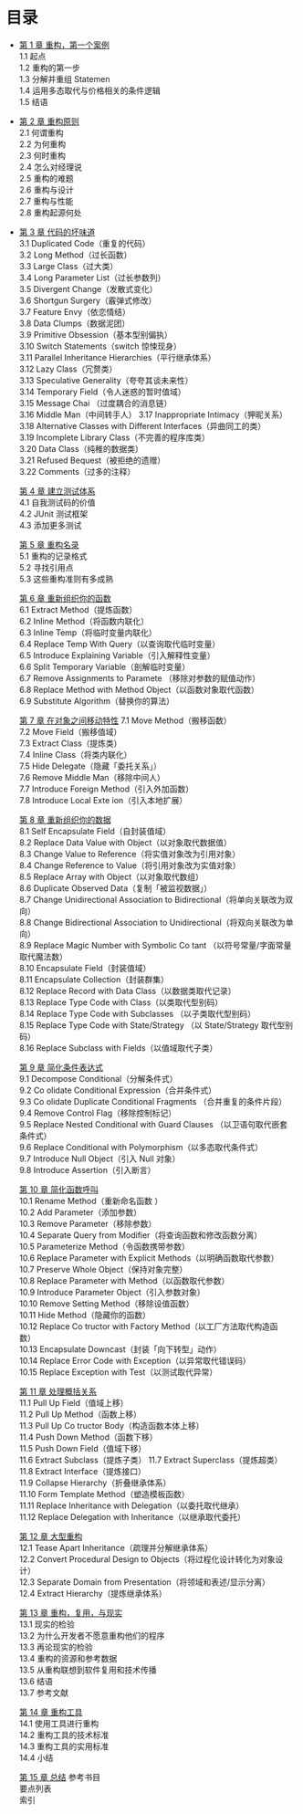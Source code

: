# 目录

- [第 1 章 重构，第一个案例](C1.md)  
  1.1 起点  
  1.2 重构的第一步  
  1.3 分解并重组 Statemen  
  1.4 运用多态取代与价格相关的条件逻辑  
  1.5 结语

- [第 2 章 重构原则](C2.md)  
  2.1 何谓重构  
  2.2 为何重构  
  2.3 何时重构  
  2.4 怎么对经理说  
  2.5 重构的难题  
  2.6 重构与设计  
  2.7 重构与性能  
  2.8 重构起源何处

- [第 3 章 代码的坏味道](C3.md)  
  3.1 Duplicated Code（重复的代码）  
  3.2 Long Method（过长函数）  
  3.3 Large Class（过大类）  
  3.4 Long Parameter List（过长参数列）  
  3.5 Divergent Change（发散式变化）  
  3.6 Shortgun Surgery（霰弹式修改）  
  3.7 Feature Envy（依恋情结）  
  3.8 Data Clumps（数据泥团）  
  3.9 Primitive Obsession（基本型别偏执）  
  3.10 Switch Statements（switch 惊悚现身）  
  3.11 Parallel Inheritance Hierarchies（平行继承体系）  
  3.12 Lazy Class（冗赘类）  
  3.13 Speculative Generality（夸夸其谈未来性）  
  3.14 Temporary Field（令人迷惑的暂时值域）  
  3.15 Message Chai （过度耦合的消息链）  
  3.16 Middle Man（中间转手人）
  3.17 Inappropriate Intimacy（狎昵关系）  
  3.18 Alternative Classes with Different Interfaces（异曲同工的类）  
  3.19 Incomplete Library Class（不完善的程序库类）  
  3.20 Data Class（纯稚的数据类）  
  3.21 Refused Bequest（被拒绝的遗赠）  
  3.22 Comments（过多的注释）

  [第 4 章 建立测试体系](C4.md)  
  4.1 自我测试码的价值  
  4.2 JUnit 测试框架  
  4.3 添加更多测试

  [第 5 章 重构名录](C5.md)  
  5.1 重构的记录格式  
  5.2 寻找引用点  
  5.3 这些重构准则有多成熟

  [第 6 章 重新组织你的函数](C6.md)  
  6.1 Extract Method（提炼函数）  
  6.2 Inline Method（将函数内联化）  
  6.3 Inline Temp（将临时变量内联化）  
  6.4 Replace Temp With Query（以查询取代临时变量）  
  6.5 Introduce Explaining Variable（引入解释性变量）  
  6.6 Split Temporary Variable（剖解临时变量）  
  6.7 Remove Assignments to Paramete （移除对参数的赋值动作）  
  6.8 Replace Method with Method Object（以函数对象取代函数）  
  6.9 Substitute Algorithm（替换你的算法）

  [第 7 章 在对象之间移动特性](C7.md)
  7.1 Move Method（搬移函数）  
  7.2 Move Field（搬移值域）  
  7.3 Extract Class（提炼类）  
  7.4 Inline Class（将类内联化）  
  7.5 Hide Delegate（隐藏「委托关系」）  
  7.6 Remove Middle Man（移除中间人）  
  7.7 Introduce Foreign Method（引入外加函数）  
  7.8 Introduce Local Exte ion（引入本地扩展）

  [第 8 章 重新组织你的数据](C8.md)  
  8.1 Self Encapsulate Field（自封装值域）  
  8.2 Replace Data Value with Object（以对象取代数据值）  
  8.3 Change Value to Reference（将实值对象改为引用对象）  
  8.4 Change Reference to Value（将引用对象改为实值对象）  
  8.5 Replace Array with Object（以对象取代数组）  
  8.6 Duplicate Observed Data（复制「被监视数据」）  
  8.7 Change Unidirectional Association to Bidirectional（将单向关联改为双向）  
  8.8 Change Bidirectional Association to Unidirectional（将双向关联改为单向）  
  8.9 Replace Magic Number with Symbolic Co tant （以符号常量/字面常量 取代魔法数）  
  8.10 Encapsulate Field（封装值域）  
  8.11 Encapsulate Collection（封装群集）  
  8.12 Replace Record with Data Class（以数据类取代记录）  
  8.13 Replace Type Code with Class（以类取代型别码）  
  8.14 Replace Type Code with Subclasses （以子类取代型别码）  
  8.15 Replace Type Code with State/Strategy （以 State/Strategy 取代型别码）  
  8.16 Replace Subclass with Fields（以值域取代子类）

  [第 9 章 简化条件表达式](C9.md)  
  9.1 Decompose Conditional（分解条件式）  
  9.2 Co olidate Conditional Expression（合并条件式）  
  9.3 Co olidate Duplicate Conditional Fragments （合并重复的条件片段）  
  9.4 Remove Control Flag（移除控制标记）  
  9.5 Replace Nested Conditional with Guard Clauses （以卫语句取代嵌套条件式）  
  9.6 Replace Conditional with Polymorphism（以多态取代条件式）  
  9.7 Introduce Null Object（引入 Null 对象）  
  9.8 Introduce Assertion（引入断言）

  [第 10 章 简化函数呼叫](C10.md)  
  10.1 Rename Method（重新命名函数 ）  
  10.2 Add Parameter（添加参数）  
  10.3 Remove Parameter（移除参数）  
  10.4 Separate Query from Modifier（将查询函数和修改函数分离）  
  10.5 Parameterize Method（令函数携带参数）  
  10.6 Replace Parameter with Explicit Methods（以明确函数取代参数）  
  10.7 Preserve Whole Object（保持对象完整）  
  10.8 Replace Parameter with Method（以函数取代参数）  
  10.9 Introduce Parameter Object（引入参数对象）  
  10.10 Remove Setting Method（移除设值函数）  
  10.11 Hide Method（隐藏你的函数）  
  10.12 Replace Co tructor with Factory Method（以工厂方法取代构造函数）  
  10.13 Encapsulate Downcast（封装「向下转型」动作）  
  10.14 Replace Error Code with Exception（以异常取代错误码）  
  10.15 Replace Exception with Test（以测试取代异常）

  [第 11 章 处理概括关系](C11.md)  
  11.1 Pull Up Field（值域上移）  
  11.2 Pull Up Method（函数上移）  
  11.3 Pull Up Co tructor Body（构造函数本体上移）  
  11.4 Push Down Method（函数下移）  
  11.5 Push Down Field（值域下移）  
  11.6 Extract Subclass（提炼子类）
  11.7 Extract Superclass（提炼超类）  
  11.8 Extract Interface（提炼接口）  
  11.9 Collapse Hierarchy（折叠继承体系）  
  11.10 Form Template Method（塑造模板函数）  
  11.11 Replace Inheritance with Delegation（以委托取代继承）  
  11.12 Replace Delegation with Inheritance（以继承取代委托）

  [第 12 章 大型重构](C12.md)  
  12.1 Tease Apart Inheritance（疏理并分解继承体系）  
  12.2 Convert Procedural Design to Objects（将过程化设计转化为对象设计）  
  12.3 Separate Domain from Presentation（将领域和表述/显示分离）  
  12.4 Extract Hierarchy（提炼继承体系）

  [第 13 章 重构，复用，与现实](C13.md)  
  13.1 现实的检验  
  13.2 为什么开发者不愿意重构他们的程序  
  13.3 再论现实的检验  
  13.4 重构的资源和参考数据  
  13.5 从重构联想到软件复用和技术传播  
  13.6 结语  
  13.7 参考文献

  [第 14 章 重构工具](C14.md)  
  14.1 使用工具进行重构  
  14.2 重构工具的技术标准  
  14.3 重构工具的实用标准  
  14.4 小结

  [第 15 章 总结](C15.md)
  参考书目  
  要点列表  
  索引

